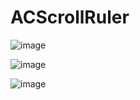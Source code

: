 # ACScrollRuler

 ![image](https://github.com/Alphacentaura/ACScrollRuler/tempLow.png)
  
 ![image](https://github.com/Alphacentaura/ACScrollRuler/tempNormal.png)
    
 ![image](https://github.com/Alphacentaura/ACScrollRuler/tempHigh.png)
